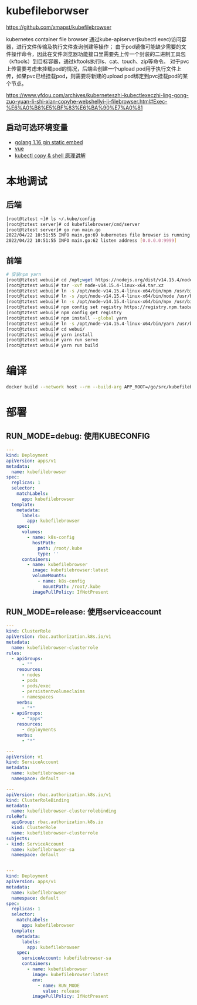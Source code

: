 # kubefileborwser

https://github.com/xmapst/kubefilebrowser

kubernetes container file browser
通过kube-apiserver(kubectl exec)访问容器，进行文件传输及执行文件查询创建等操作；
由于pod镜像可能缺少需要的文件操作命令，因此在文件浏览器功能接口里需要先上传一个封装的二进制工具包（kftools）到目标容器，通过kftools执行ls、cat、touch、zip等命令。
对于pvc上传需要考虑未挂载pod的情况，后端会创建一个upload pod用于执行文件上传，如果pvc已经挂载pod，则需要将新建的upload pod绑定到pvc挂载pod的某个节点。

https://www.yfdou.com/archives/kuberneteszhi-kubectlexeczhi-ling-gong-zuo-yuan-li-shi-xian-copyhe-webshellyi-ji-filebrowser.html#Exec-%E6%A0%B8%E5%BF%83%E6%BA%90%E7%A0%81

## 启动可选环境变量


+ [golang 1.16 gin static embed](https://mojotv.cn/golang/golang-html5-websocket-remote-desktop)
+ [vue](https://cli.vuejs.org/config/)
+ [kubectl copy & shell 原理讲解](https://www.yfdou.com/archives/kuberneteszhi-kubectlexeczhi-ling-gong-zuo-yuan-li-shi-xian-copyhe-webshellyi-ji-filebrowser.html)


# 本地调试
## 后端
```bash
[root@tztest ~]# ls ~/.kube/config
[root@tztest server]# cd kubefilebrowser/cmd/server
[root@tztest server]# go run main.go
2022/04/22 10:51:55 INFO main.go:69 kubernetes file browser is running ...
2022/04/22 10:51:55 INFO main.go:62 listen address [0.0.0.0:9999]
```

## 前端
```bash
# 安装npm yarn 
[root@tztest webui]# cd /opt;wget https://nodejs.org/dist/v14.15.4/node-v14.15.4-linux-x64.tar.xz
[root@tztest webui]# tar -xvf node-v14.15.4-linux-x64.tar.xz
[root@tztest webui]# ln -s /opt/node-v14.15.4-linux-x64/bin/npm /usr/bin/
[root@tztest webui]# ln -s /opt/node-v14.15.4-linux-x64/bin/node /usr/bin/
[root@tztest webui]# ln -s /opt/node-v14.15.4-linux-x64/bin/npx /usr/bin/
[root@tztest webui]# npm config set registry https://registry.npm.taobao.org
[root@tztest webui]# npm config get registry
[root@tztest webui]# npm install --global yarn
[root@tztest webui]# ln -s /opt/node-v14.15.4-linux-x64/bin/yarn /usr/bin/
[root@tztest webui]# cd webui/
[root@tztest webui]# yarn install
[root@tztest webui]# yarn run serve
[root@tztest webui]# yarn run build
```


# 编译
```bash
docker build --network host --rm --build-arg APP_ROOT=/go/src/kubefilebrowser -t kubefilebrowser:latest -f Dockerfile .
```


# 部署
## RUN_MODE=debug: 使用KUBECONFIG
```yaml
---
kind: Deployment
apiVersion: apps/v1
metadata:
  name: kubefilebrowser
spec:
  replicas: 1
  selector:
    matchLabels:
      app: kubefilebrowser
  template:
    metadata:
      labels:
        app: kubefilebrowser
    spec:
      volumes:
        - name: k8s-config
          hostPath:
            path: /root/.kube
            type: ''
      containers:
        - name: kubefilebrowser
          image: kubefilebrowser:latest
          volumeMounts:
            - name: k8s-config
              mountPath: /root/.kube
          imagePullPolicy: IfNotPresent
```


## RUN_MODE=release: 使用serviceaccount
```yaml
---
kind: ClusterRole
apiVersion: rbac.authorization.k8s.io/v1
metadata:
  name: kubefilebrowser-clusterrole
rules:
  - apiGroups:
      - ""
    resources:
      - nodes
      - pods
      - pods/exec
      - persistentvolumeclaims
      - namespaces
    verbs:
      - "*"
  - apiGroups:
      - "apps"
    resources:
      - deployments
    verbs:
      - "*"

---
apiVersion: v1
kind: ServiceAccount
metadata:
  name: kubefilebrowser-sa
  namespace: default

---
apiVersion: rbac.authorization.k8s.io/v1
kind: ClusterRoleBinding
metadata:
  name: kubefilebrowser-clusterrolebinding
roleRef:
  apiGroup: rbac.authorization.k8s.io
  kind: ClusterRole
  name: kubefilebrowser-clusterrole
subjects:
- kind: ServiceAccount
  name: kubefilebrowser-sa
  namespace: default


---
kind: Deployment
apiVersion: apps/v1
metadata:
  name: kubefilebrowser
  namespace: default
spec:
  replicas: 1
  selector:
    matchLabels:
      app: kubefilebrowser
  template:
    metadata:
      labels:
        app: kubefilebrowser
    spec:
      serviceAccount: kubefilebrowser-sa
      containers:
        - name: kubefilebrowser
          image: kubefilebrowser:latest
          env:
            - name: RUN_MODE
              value: release
          imagePullPolicy: IfNotPresent

```
